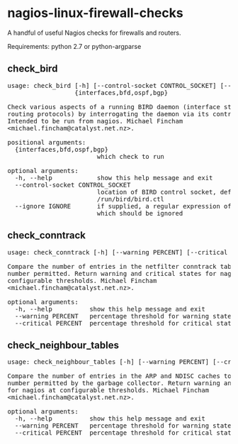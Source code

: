 # nagios-linux-firewall-checks

A handful of useful Nagios checks for firewalls and routers.

Requirements: python 2.7 or python-argparse

## check_bird

<pre>
usage: check_bird [-h] [--control-socket CONTROL_SOCKET] [--ignore IGNORE]
                  {interfaces,bfd,ospf,bgp}

Check various aspects of a running BIRD daemon (interface states, several
routing protocols) by interrogating the daemon via its control socket.
Intended to be run from nagios. Michael Fincham
&lt;michael.fincham@catalyst.net.nz&gt;.

positional arguments:
  {interfaces,bfd,ospf,bgp}
                        which check to run

optional arguments:
  -h, --help            show this help message and exit
  --control-socket CONTROL_SOCKET
                        location of BIRD control socket, defaults to
                        /run/bird/bird.ctl
  --ignore IGNORE       if supplied, a regular expression of protocol names
                        which should be ignored
</pre>

## check_conntrack

<pre>
usage: check_conntrack [-h] [--warning PERCENT] [--critical PERCENT]

Compare the number of entries in the netfilter conntrack table to the maximum
number permitted. Return warning and critical states for nagios at
configurable thresholds. Michael Fincham
&lt;michael.fincham@catalyst.net.nz&gt;.

optional arguments:
  -h, --help          show this help message and exit
  --warning PERCENT   percentage threshold for warning state, defaults to 50
  --critical PERCENT  percentage threshold for critical state, defaults to 75
</pre>

## check_neighbour_tables

<pre>
usage: check_neighbour_tables [-h] [--warning PERCENT] [--critical PERCENT]

Compare the number of entries in the ARP and NDISC caches to the maximum
number permitted by the garbage collector. Return warning and critical states
for nagios at configurable thresholds. Michael Fincham
&lt;michael.fincham@catalyst.net.nz&gt;.

optional arguments:
  -h, --help          show this help message and exit
  --warning PERCENT   percentage threshold for warning state, defaults to 50
  --critical PERCENT  percentage threshold for critical state, defaults to 75
</pre>
